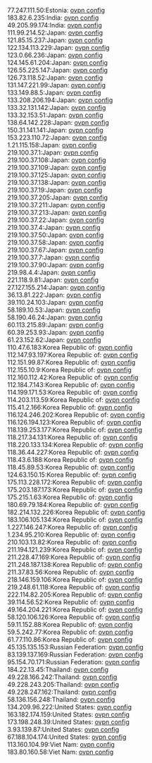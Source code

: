 77.247.111.50:Estonia: [ovpn config](vpn/77_247_111_50.ovpn)  
183.82.6.235:India: [ovpn config](vpn/183_82_6_235.ovpn)  
49.205.99.174:India: [ovpn config](vpn/49_205_99_174.ovpn)  
111.99.214.52:Japan: [ovpn config](vpn/111_99_214_52.ovpn)  
121.85.15.237:Japan: [ovpn config](vpn/121_85_15_237.ovpn)  
122.134.113.229:Japan: [ovpn config](vpn/122_134_113_229.ovpn)  
123.0.66.236:Japan: [ovpn config](vpn/123_0_66_236.ovpn)  
124.145.61.204:Japan: [ovpn config](vpn/124_145_61_204.ovpn)  
126.55.225.147:Japan: [ovpn config](vpn/126_55_225_147.ovpn)  
126.73.118.52:Japan: [ovpn config](vpn/126_73_118_52.ovpn)  
131.147.221.99:Japan: [ovpn config](vpn/131_147_221_99.ovpn)  
133.149.88.5:Japan: [ovpn config](vpn/133_149_88_5.ovpn)  
133.208.206.194:Japan: [ovpn config](vpn/133_208_206_194.ovpn)  
133.32.131.142:Japan: [ovpn config](vpn/133_32_131_142.ovpn)  
133.32.153.51:Japan: [ovpn config](vpn/133_32_153_51.ovpn)  
138.64.142.228:Japan: [ovpn config](vpn/138_64_142_228.ovpn)  
150.31.141.141:Japan: [ovpn config](vpn/150_31_141_141.ovpn)  
153.223.110.72:Japan: [ovpn config](vpn/153_223_110_72.ovpn)  
1.21.115.158:Japan: [ovpn config](vpn/1_21_115_158.ovpn)  
219.100.37.1:Japan: [ovpn config](vpn/219_100_37_1.ovpn)  
219.100.37.108:Japan: [ovpn config](vpn/219_100_37_108.ovpn)  
219.100.37.109:Japan: [ovpn config](vpn/219_100_37_109.ovpn)  
219.100.37.125:Japan: [ovpn config](vpn/219_100_37_125.ovpn)  
219.100.37.138:Japan: [ovpn config](vpn/219_100_37_138.ovpn)  
219.100.37.19:Japan: [ovpn config](vpn/219_100_37_19.ovpn)  
219.100.37.205:Japan: [ovpn config](vpn/219_100_37_205.ovpn)  
219.100.37.211:Japan: [ovpn config](vpn/219_100_37_211.ovpn)  
219.100.37.213:Japan: [ovpn config](vpn/219_100_37_213.ovpn)  
219.100.37.22:Japan: [ovpn config](vpn/219_100_37_22.ovpn)  
219.100.37.4:Japan: [ovpn config](vpn/219_100_37_4.ovpn)  
219.100.37.50:Japan: [ovpn config](vpn/219_100_37_50.ovpn)  
219.100.37.58:Japan: [ovpn config](vpn/219_100_37_58.ovpn)  
219.100.37.67:Japan: [ovpn config](vpn/219_100_37_67.ovpn)  
219.100.37.7:Japan: [ovpn config](vpn/219_100_37_7.ovpn)  
219.100.37.90:Japan: [ovpn config](vpn/219_100_37_90.ovpn)  
219.98.4.4:Japan: [ovpn config](vpn/219_98_4_4.ovpn)  
221.118.9.81:Japan: [ovpn config](vpn/221_118_9_81.ovpn)  
27.127.155.214:Japan: [ovpn config](vpn/27_127_155_214.ovpn)  
36.13.81.222:Japan: [ovpn config](vpn/36_13_81_222.ovpn)  
39.110.24.103:Japan: [ovpn config](vpn/39_110_24_103.ovpn)  
58.189.10.53:Japan: [ovpn config](vpn/58_189_10_53.ovpn)  
58.190.46.24:Japan: [ovpn config](vpn/58_190_46_24.ovpn)  
60.113.215.89:Japan: [ovpn config](vpn/60_113_215_89.ovpn)  
60.39.253.93:Japan: [ovpn config](vpn/60_39_253_93.ovpn)  
61.23.152.62:Japan: [ovpn config](vpn/61_23_152_62.ovpn)  
110.47.6.183:Korea Republic of: [ovpn config](vpn/110_47_6_183.ovpn)  
112.147.93.197:Korea Republic of: [ovpn config](vpn/112_147_93_197.ovpn)  
112.151.99.87:Korea Republic of: [ovpn config](vpn/112_151_99_87.ovpn)  
112.155.10.9:Korea Republic of: [ovpn config](vpn/112_155_10_9.ovpn)  
112.160.112.42:Korea Republic of: [ovpn config](vpn/112_160_112_42.ovpn)  
112.184.7.143:Korea Republic of: [ovpn config](vpn/112_184_7_143.ovpn)  
114.199.171.53:Korea Republic of: [ovpn config](vpn/114_199_171_53.ovpn)  
114.203.113.59:Korea Republic of: [ovpn config](vpn/114_203_113_59.ovpn)  
115.41.2.166:Korea Republic of: [ovpn config](vpn/115_41_2_166.ovpn)  
116.124.246.202:Korea Republic of: [ovpn config](vpn/116_124_246_202.ovpn)  
116.126.194.123:Korea Republic of: [ovpn config](vpn/116_126_194_123.ovpn)  
118.139.253.177:Korea Republic of: [ovpn config](vpn/118_139_253_177.ovpn)  
118.217.34.131:Korea Republic of: [ovpn config](vpn/118_217_34_131.ovpn)  
118.220.133.134:Korea Republic of: [ovpn config](vpn/118_220_133_134.ovpn)  
118.36.44.227:Korea Republic of: [ovpn config](vpn/118_36_44_227.ovpn)  
118.43.6.188:Korea Republic of: [ovpn config](vpn/118_43_6_188.ovpn)  
118.45.89.53:Korea Republic of: [ovpn config](vpn/118_45_89_53.ovpn)  
124.63.150.15:Korea Republic of: [ovpn config](vpn/124_63_150_15.ovpn)  
175.113.228.172:Korea Republic of: [ovpn config](vpn/175_113_228_172.ovpn)  
175.203.187.173:Korea Republic of: [ovpn config](vpn/175_203_187_173.ovpn)  
175.215.1.63:Korea Republic of: [ovpn config](vpn/175_215_1_63.ovpn)  
180.69.79.184:Korea Republic of: [ovpn config](vpn/180_69_79_184.ovpn)  
182.214.132.226:Korea Republic of: [ovpn config](vpn/182_214_132_226.ovpn)  
183.106.105.134:Korea Republic of: [ovpn config](vpn/183_106_105_134.ovpn)  
1.227.146.247:Korea Republic of: [ovpn config](vpn/1_227_146_247.ovpn)  
1.234.95.210:Korea Republic of: [ovpn config](vpn/1_234_95_210.ovpn)  
210.103.13.82:Korea Republic of: [ovpn config](vpn/210_103_13_82.ovpn)  
211.194.121.239:Korea Republic of: [ovpn config](vpn/211_194_121_239.ovpn)  
211.228.47.169:Korea Republic of: [ovpn config](vpn/211_228_47_169.ovpn)  
211.248.187.138:Korea Republic of: [ovpn config](vpn/211_248_187_138.ovpn)  
211.37.83.56:Korea Republic of: [ovpn config](vpn/211_37_83_56.ovpn)  
218.146.159.106:Korea Republic of: [ovpn config](vpn/218_146_159_106.ovpn)  
219.248.61.118:Korea Republic of: [ovpn config](vpn/219_248_61_118.ovpn)  
222.114.82.205:Korea Republic of: [ovpn config](vpn/222_114_82_205.ovpn)  
39.114.56.52:Korea Republic of: [ovpn config](vpn/39_114_56_52.ovpn)  
49.164.204.221:Korea Republic of: [ovpn config](vpn/49_164_204_221.ovpn)  
58.120.106.126:Korea Republic of: [ovpn config](vpn/58_120_106_126.ovpn)  
59.11.152.88:Korea Republic of: [ovpn config](vpn/59_11_152_88.ovpn)  
59.5.242.77:Korea Republic of: [ovpn config](vpn/59_5_242_77.ovpn)  
61.77.110.86:Korea Republic of: [ovpn config](vpn/61_77_110_86.ovpn)  
45.135.135.153:Russian Federation: [ovpn config](vpn/45_135_135_153.ovpn)  
83.139.137.169:Russian Federation: [ovpn config](vpn/83_139_137_169.ovpn)  
95.154.70.171:Russian Federation: [ovpn config](vpn/95_154_70_171.ovpn)  
184.22.13.45:Thailand: [ovpn config](vpn/184_22_13_45.ovpn)  
49.228.166.242:Thailand: [ovpn config](vpn/49_228_166_242.ovpn)  
49.228.243.205:Thailand: [ovpn config](vpn/49_228_243_205.ovpn)  
49.228.247.162:Thailand: [ovpn config](vpn/49_228_247_162.ovpn)  
58.136.156.248:Thailand: [ovpn config](vpn/58_136_156_248.ovpn)  
134.209.96.222:United States: [ovpn config](vpn/134_209_96_222.ovpn)  
163.182.174.159:United States: [ovpn config](vpn/163_182_174_159.ovpn)  
173.198.248.39:United States: [ovpn config](vpn/173_198_248_39.ovpn)  
3.93.139.87:United States: [ovpn config](vpn/3_93_139_87.ovpn)  
67.188.104.174:United States: [ovpn config](vpn/67_188_104_174.ovpn)  
113.160.104.99:Viet Nam: [ovpn config](vpn/113_160_104_99.ovpn)  
183.80.160.58:Viet Nam: [ovpn config](vpn/183_80_160_58.ovpn)  
